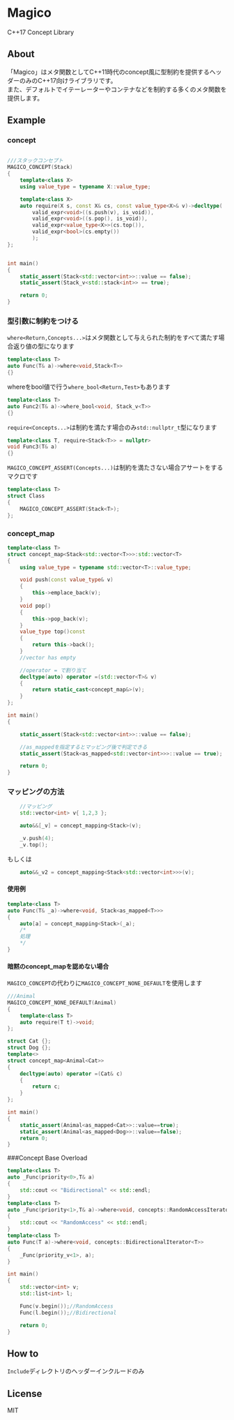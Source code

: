 # Magico
C++17 Concept Library
## About

「Magico」はメタ関数としてC++11時代のconcept風に型制約を提供するヘッダーのみのC++17向けライブラリです。  
また、デフォルトでイテーレーターやコンテナなどを制約する多くのメタ関数を提供します。


## Example

### concept

```cpp

///スタックコンセプト
MAGICO_CONCEPT(Stack)
{
	template<class X>
	using value_type = typename X::value_type;

	template<class X>
	auto require(X s, const X& cs, const value_type<X>& v)->decltype(
		valid_expr<void>((s.push(v), is_void)),
		valid_expr<void>((s.pop(), is_void)),
		valid_expr<value_type<X>>(cs.top()),
		valid_expr<bool>(cs.empty())
		);
};


int main()
{
	static_assert(Stack<std::vector<int>>::value == false);
	static_assert(Stack_v<std::stack<int>> == true);

	return 0;
}

```

### 型引数に制約をつける


`where<Return,Concepts...>`はメタ関数として与えられた制約をすべて満たす場合返り値の型になります  
```cpp
template<class T>
auto Func(T& a)->where<void,Stack<T>>
{}
```
whereをbool値で行う`where_bool<Return,Test>`もあります
```cpp
template<class T>
auto Func2(T& a)->where_bool<void, Stack_v<T>>
{}
```
`require<Concepts...>`は制約を満たす場合のみ`std::nullptr_t`型になります

```cpp
template<class T, require<Stack<T>> = nullptr>
void Func3(T& a)
{}
```
`MAGICO_CONCEPT_ASSERT(Concepts...)`は制約を満たさない場合アサートをするマクロです
```cpp
template<class T>
struct Class
{
	MAGICO_CONCEPT_ASSERT(Stack<T>);
};

```

### concept_map

```cpp
template<class T>
struct concept_map<Stack<std::vector<T>>>:std::vector<T>
{
	using value_type = typename std::vector<T>::value_type;

	void push(const value_type& v)
	{
		this->emplace_back(v);
	}
	void pop()
	{
		this->pop_back(v);
	}
	value_type top()const
	{
		return this->back();
	}
	//vector has empty

	//operator = で割り当て
	decltype(auto) operator =(std::vector<T>& v)
	{
		return static_cast<concept_map&>(v);
	}
};

int main()
{

	static_assert(Stack<std::vector<int>>::value == false);

	//as_mappedを指定するとマッピング後で判定できる
	static_assert(Stack<as_mapped<std::vector<int>>>::value == true);

	return 0;
}
```

### マッピングの方法

```cpp
	//マッピング
	std::vector<int> v{ 1,2,3 };

	auto&&[_v] = concept_mapping<Stack>(v);

	_v.push(4);
	_v.top();
```
もしくは

```cpp
	auto&&_v2 = concept_mapping<Stack<std::vector<int>>>(v);

```
#### 使用例
```cpp
template<class T>
auto Func(T& _a)->where<void, Stack<as_mapped<T>>>
{
	auto[a] = concept_mapping<Stack>(_a);
	/*
	処理
	*/
}
```

#### 暗黙のconcept_mapを認めない場合

`MAGICO_CONCEPT`の代わりに`MAGICO_CONCEPT_NONE_DEFAULT`を使用します
```cpp
///Animal
MAGICO_CONCEPT_NONE_DEFAULT(Animal)
{
	template<class T>
	auto require(T t)->void;
};

struct Cat {};
struct Dog {};
template<>
struct concept_map<Animal<Cat>>
{
	decltype(auto) operator =(Cat& c)
	{
		return c;
	}
};

int main()
{
	static_assert(Animal<as_mapped<Cat>>::value==true);
	static_assert(Animal<as_mapped<Dog>>::value==false);
	return 0;
}

```
###Concept Base Overload
```cpp
template<class T>
auto _Func(priority<0>,T& a)
{
	std::cout << "Bidirectional" << std::endl;
}
template<class T>
auto _Func(priority<1>,T& a)->where<void, concepts::RandomAccessIterator<T>>
{
	std::cout << "RandomAccess" << std::endl;
}
template<class T>
auto Func(T a)->where<void, concepts::BidirectionalIterator<T>>
{
	_Func(priority_v<1>, a);
}

int main()
{
	std::vector<int> v;
	std::list<int> l;

	Func(v.begin());//RandomAccess
	Func(l.begin());//Bidirectional

	return 0;
}

```

## How to
`Include`ディレクトリのヘッダーインクルードのみ

## License
MIT
